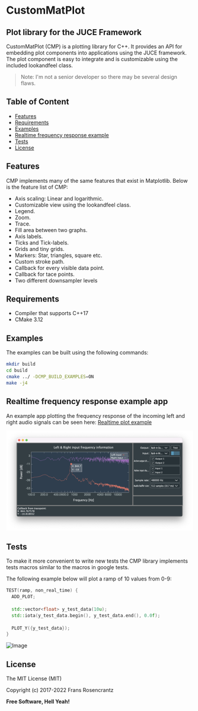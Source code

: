 # CustomMatPlot
## Plot library for the JUCE Framework

CustomMatPlot (CMP) is a plotting library for C++. It provides an API for embedding plot components into applications using the JUCE framework. The plot component is easy to integrate and is customizable using the included lookandfeel class.

> Note: I'm not a senior developer so there may be several design flaws.

## Table of Content
  - [Features](#features)
  - [Requirements](#requirements)
  - [Examples](#examples)
  - [Realtime frequency response example](#realtime-frequency-response-example)
  - [Tests](#tests)
  - [License](#license)

## Features
<a name="features"></a>

CMP implements many of the same features that exist in Matplotlib.
Below is the feature list of CMP:

- Axis scaling: Linear and logarithmic.
- Customizable view using the lookandfeel class.
- Legend.
- Zoom.
- Trace.
- Fill area between two graphs.
- Axis labels.
- Ticks and Tick-labels.
- Grids and tiny grids.
- Markers: Star, triangles, square etc.
- Custom stroke path.
- Callback for every visible data point.
- Callback for tace points.
- Two different downsampler levels 

## Requirements
<a name="requirements"></a>

- Compiler that supports C++17
- CMake 3.12

## Examples
<a name="examples"></a>
The examples can be built using the following commands:

```sh
mkdir build
cd build
cmake ../ -DCMP_BUILD_EXAMPLES=ON
make -j4
```

## Realtime frequency response example app
<a name="realtime-frequency-response-example"></a>

An example app plotting the frequency response of the incoming left and right audio signals can be seen here: <a href="https://gitlab.com/frans.rosencrantz/realtime-frequency-plot-example"> Realtime plot example </a>

![Image](img/freq-plot-ui.png)


## Tests
<a name="tests"></a>
To make it more convenient to write new tests the CMP library implements tests macros similar to the macros in google tests.

The following example below will plot a ramp of 10 values from 0-9:
```cpp
TEST(ramp, non_real_time) {
  ADD_PLOT;

  std::vector<float> y_test_data(10u);
  std::iota(y_test_data.begin(), y_test_data.end(), 0.0f);

  PLOT_Y({y_test_data});
}
```

![Image](img/ramp-test.png)


## License
<a name="license"></a>

The MIT License (MIT)

Copyright (c) 2017-2022 Frans Rosencrantz

**Free Software, Hell Yeah!**
